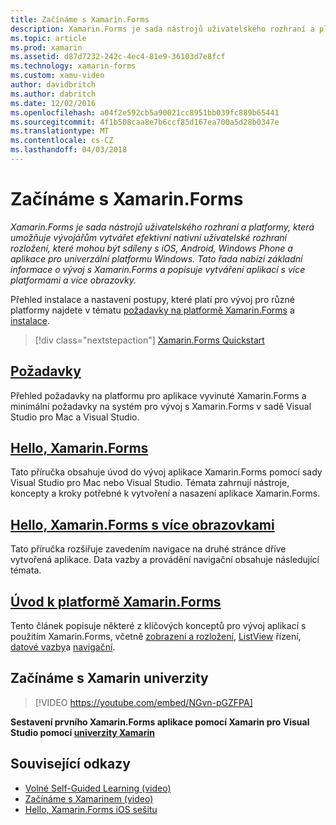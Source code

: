 ```yaml
---
title: Začínáme s Xamarin.Forms
description: Xamarin.Forms je sada nástrojů uživatelského rozhraní a platformy, která umožňuje vývojářům vytvářet efektivní nativní uživatelské rozhraní rozložení, které mohou být sdíleny s iOS, Android, Windows Phone a aplikace pro univerzální platformu Windows. Tato řada nabízí základní informace o vývoj s Xamarin.Forms a popisuje vytváření aplikací s více platformami a více obrazovky.
ms.topic: article
ms.prod: xamarin
ms.assetid: d87d7232-242c-4ec4-81e9-36103d7e8fcf
ms.technology: xamarin-forms
ms.custom: xamu-video
author: davidbritch
ms.author: dabritch
ms.date: 12/02/2016
ms.openlocfilehash: a04f2e592cb5a90021cc8951bb039fc889b65441
ms.sourcegitcommit: 4f1b508caa8e7b6ccf85d167ea700a5d28b0347e
ms.translationtype: MT
ms.contentlocale: cs-CZ
ms.lasthandoff: 04/03/2018
---
```

# <a name="getting-started-with-xamarinforms"></a>Začínáme s Xamarin.Forms

_Xamarin.Forms je sada nástrojů uživatelského rozhraní a platformy, která umožňuje vývojářům vytvářet efektivní nativní uživatelské rozhraní rozložení, které mohou být sdíleny s iOS, Android, Windows Phone a aplikace pro univerzální platformu Windows. Tato řada nabízí základní informace o vývoj s Xamarin.Forms a popisuje vytváření aplikací s více platformami a více obrazovky._

Přehled instalace a nastavení postupy, které platí pro vývoj pro různé platformy najdete v tématu [požadavky na platformě Xamarin.Forms](installation.md) a [instalace](~/cross-platform/get-started/installation/index.md).

> [!div class="nextstepaction"]
> [Xamarin.Forms Quickstart](~/xamarin-forms/get-started/hello-xamarin-forms/quickstart.md)



## <a name="requirementsinstallationmd"></a>[Požadavky](installation.md)

Přehled požadavky na platformu pro aplikace vyvinuté Xamarin.Forms a minimální požadavky na systém pro vývoj s Xamarin.Forms v sadě Visual Studio pro Mac a Visual Studio.

## <a name="hello-xamarinformsxamarin-formsget-startedhello-xamarin-formsindexmd"></a>[Hello, Xamarin.Forms](~/xamarin-forms/get-started/hello-xamarin-forms/index.md)

Tato příručka obsahuje úvod do vývoj aplikace Xamarin.Forms pomocí sady Visual Studio pro Mac nebo Visual Studio. Témata zahrnují nástroje, koncepty a kroky potřebné k vytvoření a nasazení aplikace Xamarin.Forms.

## <a name="hello-xamarinforms-multiscreenxamarin-formsget-startedhello-xamarin-forms-multiscreenindexmd"></a>[Hello, Xamarin.Forms s více obrazovkami](~/xamarin-forms/get-started/hello-xamarin-forms-multiscreen/index.md)

Tato příručka rozšiřuje zavedením navigace na druhé stránce dříve vytvořená aplikace. Data vazby a provádění navigační obsahuje následující témata.

## <a name="introduction-to-xamarinformsxamarin-formsget-startedintroduction-to-xamarin-formsmd"></a>[Úvod k platformě Xamarin.Forms](~/xamarin-forms/get-started/introduction-to-xamarin-forms.md)

Tento článek popisuje některé z klíčových konceptů pro vývoj aplikací s použitím Xamarin.Forms, včetně [zobrazení a rozložení](~/xamarin-forms/get-started/introduction-to-xamarin-forms.md#Views_and_Layouts), [ListView](~/xamarin-forms/get-started/introduction-to-xamarin-forms.md#Lists_in_Xamarin_Forms) řízení, [datové vazby](~/xamarin-forms/get-started/introduction-to-xamarin-forms.md#Data_Binding)a [navigační](~/xamarin-forms/get-started/introduction-to-xamarin-forms.md#Navigation).


## <a name="get-started-with-xamarin-university"></a>Začínáme s Xamarin univerzity

> [!VIDEO https://youtube.com/embed/NGvn-pGZFPA]

**Sestavení prvního Xamarin.Forms aplikace pomocí Xamarin pro Visual Studio pomocí [univerzity Xamarin](https://university.xamarin.com)**


## <a name="related-links"></a>Související odkazy

- [Volné Self-Guided Learning (video)](https://university.xamarin.com/self-guided)
- [Začínáme s Xamarinem (video)](https://developer.xamarin.com/videos/)
- [Hello, Xamarin.Forms iOS sešitu](https://developer.xamarin.com/workbooks/xamarin-forms/getting-started/GettingStartedWithXamarinForms-ios.workbook)
